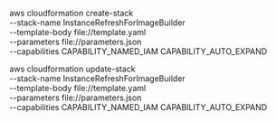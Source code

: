 aws cloudformation create-stack \
    --stack-name InstanceRefreshForImageBuilder \
    --template-body file://template.yaml \
    --parameters file://parameters.json \
    --capabilities CAPABILITY_NAMED_IAM CAPABILITY_AUTO_EXPAND

aws cloudformation update-stack \
    --stack-name InstanceRefreshForImageBuilder \
    --template-body file://template.yaml \
    --parameters file://parameters.json \
    --capabilities CAPABILITY_NAMED_IAM CAPABILITY_AUTO_EXPAND